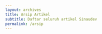 ```yaml
---
layout: archives
title: Arsip Artikel
subtitle: Daftar seluruh artikel Sinaudev
permalink: /arsip
---
```

